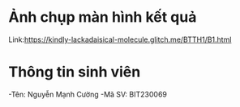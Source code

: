 # Ảnh chụp màn hình kết quả

Link:https://kindly-lackadaisical-molecule.glitch.me/BTTH1/B1.html

# Thông tin sinh viên
-Tên: Nguyễn Mạnh Cường
-Mã SV: BIT230069
